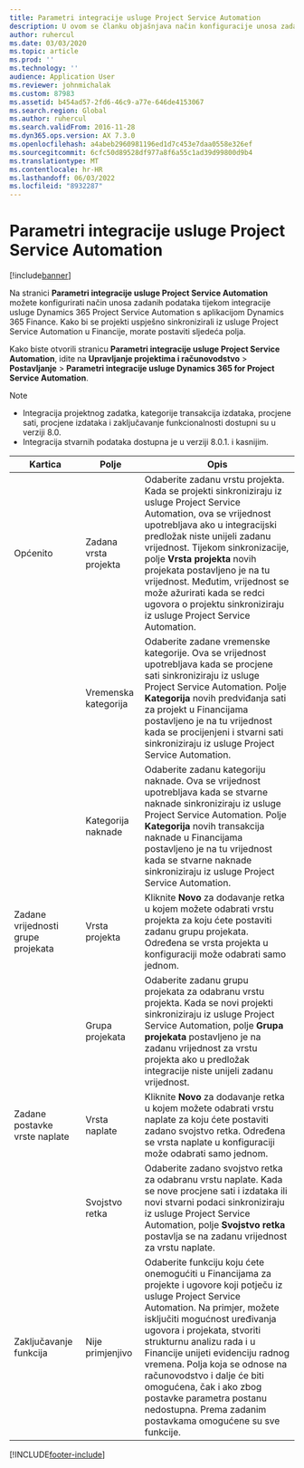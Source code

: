 ```yaml
---
title: Parametri integracije usluge Project Service Automation
description: U ovom se članku objašnjava način konfiguracije unosa zadanih podataka tijekom integracije usluge Microsoft Dynamics 365 for Project Service Automation s aplikacijom Microsoft Dynamics 365 Finance.
author: ruhercul
ms.date: 03/03/2020
ms.topic: article
ms.prod: ''
ms.technology: ''
audience: Application User
ms.reviewer: johnmichalak
ms.custom: 87983
ms.assetid: b454ad57-2fd6-46c9-a77e-646de4153067
ms.search.region: Global
ms.author: ruhercul
ms.search.validFrom: 2016-11-28
ms.dyn365.ops.version: AX 7.3.0
ms.openlocfilehash: a4abeb2960981196ed1d7c453e7daa0558e326ef
ms.sourcegitcommit: 6cfc50d89528df977a8f6a55c1ad39d99800d9b4
ms.translationtype: MT
ms.contentlocale: hr-HR
ms.lasthandoff: 06/03/2022
ms.locfileid: "8932287"
---
```

# <a name="project-service-automation-integration-parameters"></a>Parametri integracije usluge Project Service Automation

[!include[banner](../includes/banner.md)]

Na stranici **Parametri integracije usluge Project Service Automation** možete konfigurirati način unosa zadanih podataka tijekom integracije usluge Dynamics 365 Project Service Automation s aplikacijom Dynamics 365 Finance. Kako bi se projekti uspješno sinkronizirali iz usluge Project Service Automation u Financije, morate postaviti sljedeća polja.

Kako biste otvorili stranicu **Parametri integracije usluge Project Service Automation**, idite na **Upravljanje projektima i računovodstvo** \> **Postavljanje** \> **Parametri integracije usluge Dynamics 365 for Project Service Automation**. 

> [!NOTE]
> - Integracija projektnog zadatka, kategorije transakcija izdataka, procjene sati, procjene izdataka i zaključavanje funkcionalnosti dostupni su u verziji 8.0.
> - Integracija stvarnih podataka dostupna je u verziji 8.0.1. i kasnijim.


| Kartica                    | Polje                | Opis |
|------------------------|----------------------|-------------|
| Općenito                | Zadana vrsta projekta | Odaberite zadanu vrstu projekta. Kada se projekti sinkroniziraju iz usluge Project Service Automation, ova se vrijednost upotrebljava ako u integracijski predložak niste unijeli zadanu vrijednost. Tijekom sinkronizacije, polje **Vrsta projekta** novih projekata postavljeno je na tu vrijednost. Međutim, vrijednost se može ažurirati kada se redci ugovora o projektu sinkroniziraju iz usluge Project Service Automation. |
|                        | Vremenska kategorija        | Odaberite zadane vremenske kategorije. Ova se vrijednost upotrebljava kada se procjene sati sinkroniziraju iz usluge Project Service Automation. Polje **Kategorija** novih predviđanja sati za projekt u Financijama postavljeno je na tu vrijednost kada se procijenjeni i stvarni sati sinkroniziraju iz usluge Project Service Automation. |
|                        | Kategorija naknade         | Odaberite zadanu kategoriju naknade. Ova se vrijednost upotrebljava kada se stvarne naknade sinkroniziraju iz usluge Project Service Automation. Polje **Kategorija** novih transakcija naknade u Financijama postavljeno je na tu vrijednost kada se stvarne naknade sinkroniziraju iz usluge Project Service Automation. |
| Zadane vrijednosti grupe projekata | Vrsta projekta         | Kliknite **Novo** za dodavanje retka u kojem možete odabrati vrstu projekta za koju ćete postaviti zadanu grupu projekata. Određena se vrsta projekta u konfiguraciji može odabrati samo jednom. |
|                        | Grupa projekata        | Odaberite zadanu grupu projekata za odabranu vrstu projekta. Kada se novi projekti sinkroniziraju iz usluge Project Service Automation, polje **Grupa projekata** postavljeno je na zadanu vrijednost za vrstu projekta ako u predložak integracije niste unijeli zadanu vrijednost. |
| Zadane postavke vrste naplate  | Vrsta naplate         | Kliknite **Novo** za dodavanje retka u kojem možete odabrati vrstu naplate za koju ćete postaviti zadano svojstvo retka. Određena se vrsta naplate u konfiguraciji može odabrati samo jednom. |
|                        | Svojstvo retka        | Odaberite zadano svojstvo retka za odabranu vrstu naplate. Kada se nove procjene sati i izdataka ili novi stvarni podaci sinkroniziraju iz usluge Project Service Automation, polje **Svojstvo retka** postavlja se na zadanu vrijednost za vrstu naplate. |
| Zaključavanje funkcija  | Nije primjenjivo       | Odaberite funkciju koju ćete onemogućiti u Financijama za projekte i ugovore koji potječu iz usluge Project Service Automation. Na primjer, možete isključiti mogućnost uređivanja ugovora i projekata, stvoriti strukturnu analizu rada i u Financije unijeti evidenciju radnog vremena. Polja koja se odnose na računovodstvo i dalje će biti omogućena, čak i ako zbog postavke parametra postanu nedostupna. Prema zadanim postavkama omogućene su sve funkcije. |


[!INCLUDE[footer-include](../includes/footer-banner.md)]